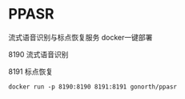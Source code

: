 # PPASR
流式语音识别与标点恢复服务 docker一键部署


8190 流式语音识别

8191 标点恢复

```
docker run -p 8190:8190 8191:8191 gonorth/ppasr
```
